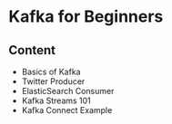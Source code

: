 # Kafka for Beginners
## Content
- Basics of Kafka
- Twitter Producer
- ElasticSearch Consumer
- Kafka Streams 101
- Kafka Connect Example
